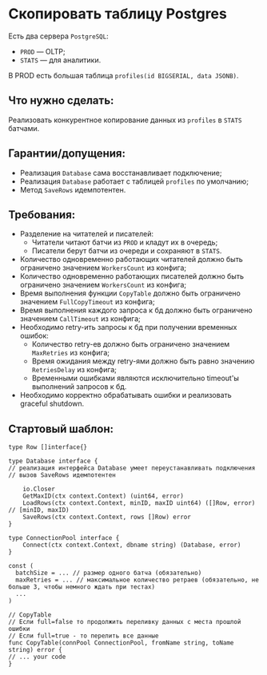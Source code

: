 # Скопировать таблицу Postgres

Есть два сервера `PostgreSQL`:
* `PROD` — OLTP;
* `STATS` — для аналитики.

В PROD есть большая таблица `profiles(id BIGSERIAL, data JSONB)`.

## Что нужно сделать: 
Реализовать конкурентное копирование данных из `profiles` в `STATS` батчами.

## Гарантии/допущения:
* Реализация `Database` сама восстанавливает подключение;
* Реализация `Database` работает с таблицей `profiles` по умолчанию;
* Метод `SaveRows` идемпотентен.

## Требования:
* Разделение на читателей и писателей:
    * Читатели читают батчи из `PROD` и кладут их в очередь;
    * Писатели берут батчи из очереди и сохраняют в `STATS`.
* Количество одновременно работающих читателей должно быть ограничено значением `WorkersCount` из конфига;
* Количество одновременно работающих писателей должно быть ограничено значением `WorkersCount` из конфига;
* Время выполнения функции `CopyTable` должно быть ограничено значением `FullCopyTimeout` из конфига;
* Время выполнения каждого запроса к бд должно быть ограничено значением `CallTimeout` из конфига;
* Необходимо retry-ить запросы к бд при получении временных ошибок:
    * Количество retry-ев должно быть ограничено значением `MaxRetries` из конфига;
    * Время ожидания между retry-ями должно быть равно значению `RetriesDelay` из конфига;
    * Временными ошибками являются исключительно timeout'ы выполнений запросов к бд.
* Необходимо корректно обрабатывать ошибки и реализовать graceful shutdown.

## Стартовый шаблон:
```golang
type Row []interface{}

type Database interface {
// реализация интерфейса Database умеет переустанавливать подключения
// вызов SaveRows идемпотентен

    io.Closer
    GetMaxID(ctx context.Context) (uint64, error)
    LoadRows(ctx context.Context, minID, maxID uint64) ([]Row, error)  // [minID, maxID)
    SaveRows(ctx context.Context, rows []Row) error
}

type ConnectionPool interface {
    Connect(ctx context.Context, dbname string) (Database, error)
}

const (
  batchSize = ... // размер одного батча (обязательно)
  maxRetries = ... // максимальное количество ретраев (обязательно, не больше 3, чтобы немного ждать при тестах)
  ...
)

// CopyTable
// Если full=false то продолжить переливку данных с места прошлой ошибки
// Если full=true - то перелить все данные
func CopyTable(connPool ConnectionPool, fromName string, toName string) error {
// ... your code
}
```
